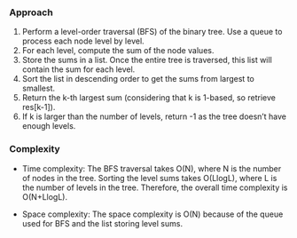 ### Approach

1. Perform a level-order traversal (BFS) of the binary tree. Use a queue to process each node level by level.
2. For each level, compute the sum of the node values.
3. Store the sums in a list. Once the entire tree is traversed, this list will contain the sum for each level.
4. Sort the list in descending order to get the sums from largest to smallest.
5. Return the k-th largest sum (considering that k is 1-based, so retrieve res[k-1]).
6. If k is larger than the number of levels, return -1 as the tree doesn’t have enough levels.

### Complexity

- Time complexity:
The BFS traversal takes O(N), where N is the number of nodes in the tree. Sorting the level sums takes O(LlogL), where L is the number of levels in the tree. Therefore, the overall time complexity is O(N+LlogL).

- Space complexity:
The space complexity is O(N) because of the queue used for BFS and the list storing level sums.